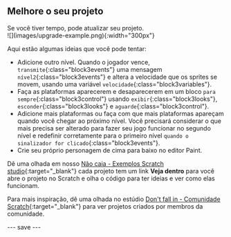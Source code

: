 ## Melhore o seu projeto

<div style="display: flex; flex-wrap: wrap">
<div style="flex-basis: 200px; flex-grow: 1; margin-right: 15px;">
Se você tiver tempo, pode atualizar seu projeto. 
</div>
<div>
![](images/upgrade-example.png){:width="300px"}
</div>
</div>

Aqui estão algumas ideias que você pode tentar:
- Adicione outro nível. Quando o jogador vence, `transmite`{:class="block3events"} uma mensagem `nível2`{:class="block3events"} e altera a velocidade que os sprites se movem, usando uma variável `velocidade`{:class="block3variables"}.
- Faça as plataformas aparecerem e desaparecerem em um bloco `para sempre`{:class="block3control"} usando `exibir`{:class="block3looks"}, `esconder`{:class="block3looks"} e `aguarde`{:class="block3control"}.
- Adicione mais plataformas ou faça com que mais plataformas apareçam quando você chegar ao próximo nível. Você precisará considerar o que mais precisa ser alterado para fazer seu jogo funcionar no segundo nível e redefinir corretamente para o primeiro nível `quando o sinalizador for clicado`{:class="block3events"}.
- Crie seu próprio personagem de cima para baixo no editor Paint.

Dê uma olhada em nosso [Não caia - Exemplos Scratch studio](https://scratch.mit.edu/studios/29599110){:target="_blank"} cada projeto tem um link **Veja dentro** para você abre o projeto no Scratch e olha o código para ter ideias e ver como elas funcionam.

Para mais inspiração, dê uma olhada no estúdio [Don't fall in - Comunidade Scratch](https://scratch.mit.edu/studios/29601182){:target="_blank"} para ver projetos criados por membros da comunidade.

--- save ---
